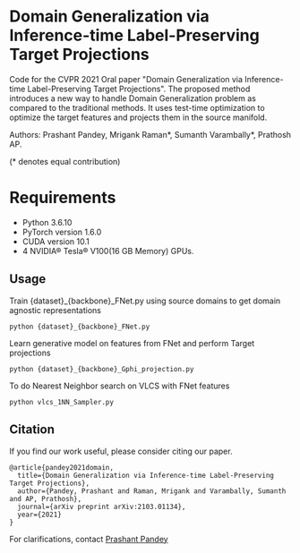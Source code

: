 # Domain Generalization via Inference-time Label-Preserving Target Projections
Code for the CVPR 2021 Oral paper "Domain Generalization via Inference-time Label-Preserving Target Projections".
The proposed method introduces a new way to handle Domain Generalization problem as compared to the traditional methods. It uses test-time
optimization to optimize the target features and projects them in the source manifold. 

Authors: Prashant Pandey, Mrigank Raman*, Sumanth Varambally*, Prathosh AP.

(* denotes equal contribution)

# Requirements

- Python 3.6.10 
- PyTorch version 1.6.0 
- CUDA version 10.1 
- 4 NVIDIA® Tesla® V100(16 GB Memory) GPUs. 

## Usage
Train {dataset}_{backbone}_FNet.py using source domains to get domain agnostic representations
```
python {dataset}_{backbone}_FNet.py
```

Learn generative model on features from FNet and perform Target projections
```
python {dataset}_{backbone}_Gphi_projection.py
```

To do Nearest Neighbor search on VLCS with FNet features
```
python vlcs_1NN_Sampler.py
```

## Citation

If you find our work useful, please consider citing our paper.

```
@article{pandey2021domain,
  title={Domain Generalization via Inference-time Label-Preserving Target Projections},
  author={Pandey, Prashant and Raman, Mrigank and Varambally, Sumanth and AP, Prathosh},
  journal={arXiv preprint arXiv:2103.01134},
  year={2021}
}
```


For clarifications, contact [Prashant Pandey](mailto:getprashant57@gmail.com)
